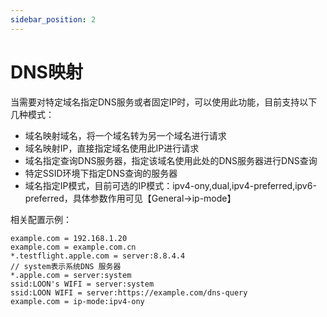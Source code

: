 ```yaml
---
sidebar_position: 2
---
```


# DNS映射

当需要对特定域名指定DNS服务或者固定IP时，可以使用此功能，目前支持以下几种模式：

- 域名映射域名，将一个域名转为另一个域名进行请求
- 域名映射IP，直接指定域名使用此IP进行请求
- 域名指定查询DNS服务器，指定该域名使用此处的DNS服务器进行DNS查询
- 特定SSID环境下指定DNS查询的服务器
- 域名指定IP模式，目前可选的IP模式：ipv4-ony,dual,ipv4-preferred,ipv6-preferred，具体参数作用可见【General->ip-mode】

相关配置示例：
```
example.com = 192.168.1.20
example.com = example.com.cn
*.testflight.apple.com = server:8.8.4.4
// system表示系统DNS 服务器
*.apple.com = server:system
ssid:LOON's WIFI = server:system
ssid:LOON WIFI = server:https://example.com/dns-query
example.com = ip-mode:ipv4-ony
```